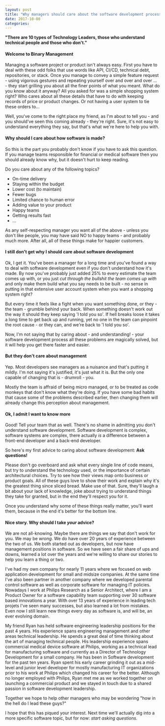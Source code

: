 ```yaml
---
layout: post
title: "Why managers should care about the software development process"
date: 2017-10-08
categories:
---
```

**"There are 10 types of Technology Leaders, those who understand technical people and those who don't."**

#### Welcome to Binary Management

Managing a software project or product isn't always easy. First you have to deal with these odd folks that use words like API, CI/CD, technical debt, repositories, or stack. Once you manage to convey a simple feature request - using vigorous gestures and repeating yourself over and over and over ... - they start grilling you about all the finer points of what you meant. What do you know about it anyway? All you asked for was a simple shopping system right? Who cares about all these details that have to do with keeping records of price or product changes. Or not having a user system to tie these orders to...

Well, you've come to the right place my friend, as I'm about to tell you - and you should've seen this coming already - they're right. Sure, it's not easy to understand everything they say, but that's what we're here to help you with.

#### Why should I care about how software is made?
So this is the part you probably don't know if you have to ask this question. If you manage teams responsible for financial or medical software then you should already know why, but it doesn't hurt to keep reading.

Do you care about any of the following topics?
* On-time delivery
* Staying within the budget
* Lower cost (to maintain)
* Fewer bugs
* Limited chance to human error
* Adding value to your product
* Happy teams
* Getting results fast
* ...

As any self-respecting manager you want all of the above - unless you don't like people, you may have said NO to happy teams - and probably much more. After all, all of these things make for happier customers.

#### I still don't get why I should care about software development
Ok, I get it. You've been a manager for a long time and you've found a way to deal with software development even if you don't understand how it's made. By now you've probably just added 25% to every estimate the team comes up with, or you just _cut through the bullshit the team comes up with_ and only make them build what you say needs to be built - no sense in putting in that extensive user account system when you want a shopping system right?

But every time it feels like a fight when you want something done, or they - the team - grumble behind your back. When something doesn't work out the way it should they keep saying 'I told you so'. If hell breaks loose it takes a long time to get back up and running, yet no one in the team can pinpoint the root cause - or they can, and we're back to 'I told you so'.

Now, I'm not saying that by caring about - and understanding! - your software development process all these problems are magically solved, but it will help you get there faster and easier.

#### But they don't care about management
Yep. Most developers see managers as a nuisance and that's putting it mildly. I'm not saying it's justified, it's just what it is. But the only one capable of changing that is - drumroll - you.

Mostly the team is affraid of being micro managed, or to be treated as code monkeys that don't know what they're doing. If you have some bad habits that cause some of the problems described earlier, then changing them will already change this perception about management.

#### Ok, I admit I want to know more
Good! Tell your team that as well. There's no shame in admitting you don't understand software development. Software development is complex, software systems are complex, there actually _is_ a difference between a front-end developer and a back-end developer.

So here's my first advice to caring about software development: **Ask questions!**

Please don't go overboard and ask what every single line of code means, but try to understand the technology used, or the importance of certain architectural choices. Try to see how their views map onto business or product goals. All of these guys love to show their work and explain why it's the greatest thing since sliced bread. Make use of that. Sure, they'll laugh a bit about your lack of knowledge, joke about trying to understand things they take for granted, but in the end they'll respect you for it.

Once you understand why some of these things really matter, you'll want them, because in the end it's better for the bottom line.

#### Nice story. Why should I take _your_ advice?
We are not all-knowing. Maybe there are things we say that don't work for you. We may be _wrong_. We do have over 20 years of experience between the two of us. We both started out as developers, but now have management positions in software. So we have seen a fair share of ups and downs, learned a lot over the years and we're willing to share our stories to help you learn a thing or two.

I've had my own company for nearly 11 years where we focused on web application development for small and midsize companies. At the same time I've also been partner in another company where we developed parental control software as well as corporate software for managing IT policies. Nowadays I work at Philips Research as a Senior Architect, where I am a Product Owner for a software capability team supporting over 30 software based innovations a year. With over 13 years of experience in leading tech projets I've seen many successes, but also learned a lot from mistakes. Even now I still learn new things every day as software is, and will be, an ever evolving domain.  

My friend Ryan has held software engineering leadership positions for the past 4 years. His experience spans engineering management and other areas technical leadership. He spends a great deal of time thinking about the art of managing technical people. His leadership experience spans commercial medical device software at Philips, working as a technical lead for manufacturing software and currently as a Director of Technology Development for a small company.  He has been in Software development for the past ten years. Ryan spent his early career grinding it out as a mid-level and junior level developer for mostly manufacturing IT organizations prior to his work at Philips which changed his career for the better. Although no longer employed with Philips, Ryan met me as we worked together on launching a commercial product and we stayed in touch due to a shared passion in software development leadership.

Together we hope to help other managers who may be wondering "how in the hell do I lead these guys?"


I hope that this has piqued your interest. Next time we'll actually dig into a more specific software topic, but for now: _start asking questions_.

